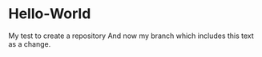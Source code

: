 # Hello-World
My test to create a repository
And now my branch which includes this text as a change.
